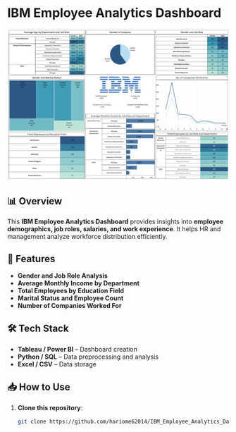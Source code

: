 # IBM Employee Analytics Dashboard  

![Dashboard Preview](https://github.com/hariome62014/IBM_Employee_Analytics_Dashboard/blob/main/Dashboard2.png)  

## 📊 Overview  
This **IBM Employee Analytics Dashboard** provides insights into **employee demographics, job roles, salaries, and work experience**. It helps HR and management analyze workforce distribution efficiently.  

## 🚀 Features  
- **Gender and Job Role Analysis**  
- **Average Monthly Income by Department**  
- **Total Employees by Education Field**  
- **Marital Status and Employee Count**  
- **Number of Companies Worked For**  



## 🛠 Tech Stack  
- **Tableau / Power BI** – Dashboard creation  
- **Python / SQL** – Data preprocessing and analysis  
- **Excel / CSV** – Data storage  

## 📥 How to Use  
1. **Clone this repository**:  
   ```sh
   git clone https://github.com/hariome62014/IBM_Employee_Analytics_Dashboard.git
